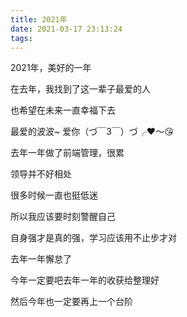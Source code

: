 ```yaml
---
title: 2021年
date: 2021-03-17 23:13:24
tags:
---
```


2021年，美好的一年

在去年，我找到了这一辈子最爱的人

也希望在未来一直幸福下去

最爱的波波~ 爱你（づ￣3￣）づ╭❤～😘

<!-- more -->

去年一年做了前端管理，很累

领导并不好相处

很多时候一直也挺低迷 

所以我应该要时刻警醒自己

自身强才是真的强，学习应该用不止步才对

去年一年懈怠了

今年一定要吧去年一年的收获给整理好

然后今年也一定要再上一个台阶


